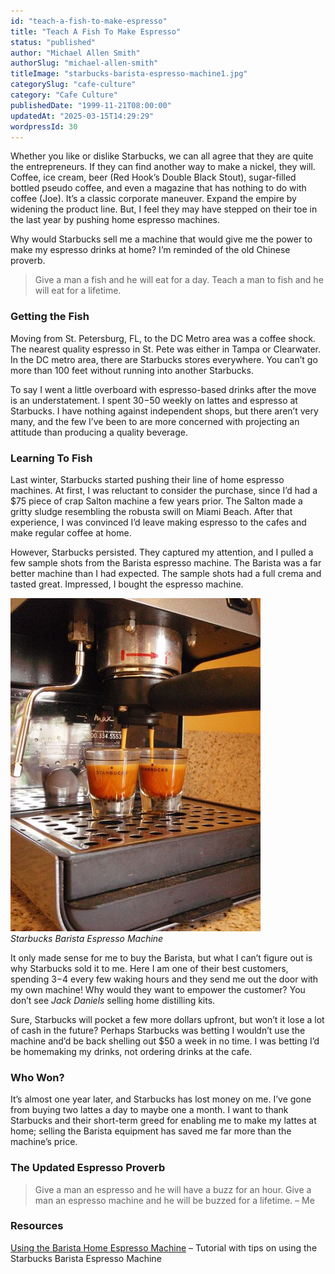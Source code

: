 ```yaml
---
id: "teach-a-fish-to-make-espresso"
title: "Teach A Fish To Make Espresso"
status: "published"
author: "Michael Allen Smith"
authorSlug: "michael-allen-smith"
titleImage: "starbucks-barista-espresso-machine1.jpg"
categorySlug: "cafe-culture"
category: "Cafe Culture"
publishedDate: "1999-11-21T08:00:00"
updatedAt: "2025-03-15T14:29:29"
wordpressId: 30
---
```


Whether you like or dislike Starbucks, we can all agree that they are quite the entrepreneurs. If they can find another way to make a nickel, they will. Coffee, ice cream, beer (Red Hook’s Double Black Stout), sugar-filled bottled pseudo coffee, and even a magazine that has nothing to do with coffee (Joe). It’s a classic corporate maneuver. Expand the empire by widening the product line. But, I feel they may have stepped on their toe in the last year by pushing home espresso machines.

Why would Starbucks sell me a machine that would give me the power to make my espresso drinks at home? I’m reminded of the old Chinese proverb.

> Give a man a fish and he will eat for a day. Teach a man to fish and he will eat for a lifetime.

### Getting the Fish

Moving from St. Petersburg, FL, to the DC Metro area was a coffee shock. The nearest quality espresso in St. Pete was either in Tampa or Clearwater. In the DC metro area, there are Starbucks stores everywhere. You can’t go more than 100 feet without running into another Starbucks.

To say I went a little overboard with espresso-based drinks after the move is an understatement. I spent $30-$50 weekly on lattes and espresso at Starbucks. I have nothing against independent shops, but there aren’t very many, and the few I’ve been to are more concerned with projecting an attitude than producing a quality beverage.

### Learning To Fish

Last winter, Starbucks started pushing their line of home espresso machines. At first, I was reluctant to consider the purchase, since I’d had a $75 piece of crap Salton machine a few years prior. The Salton made a gritty sludge resembling the robusta swill on Miami Beach. After that experience, I was convinced I’d leave making espresso to the cafes and make regular coffee at home.

However, Starbucks persisted. They captured my attention, and I pulled a few sample shots from the Barista espresso machine. The Barista was a far better machine than I had expected. The sample shots had a full crema and tasted great. Impressed, I bought the espresso machine.

![starbucks barista espresso machine](starbucks-barista-espresso-machine1.jpg)  
*Starbucks Barista Espresso Machine*

It only made sense for me to buy the Barista, but what I can’t figure out is why Starbucks sold it to me. Here I am one of their best customers, spending $3-$4 every few waking hours and they send me out the door with my own machine! Why would they want to empower the customer? You don’t see *Jack Daniels* selling home distilling kits.

Sure, Starbucks will pocket a few more dollars upfront, but won’t it lose a lot of cash in the future? Perhaps Starbucks was betting I wouldn’t use the machine and’d be back shelling out $50 a week in no time. I was betting I’d be homemaking my drinks, not ordering drinks at the cafe.

### Who Won?

It’s almost one year later, and Starbucks has lost money on me. I’ve gone from buying two lattes a day to maybe one a month. I want to thank Starbucks and their short-term greed for enabling me to make my lattes at home; selling the Barista equipment has saved me far more than the machine’s price.

### The Updated Espresso Proverb

> Give a man an espresso and he will have a buzz for an hour. Give a man an espresso machine and he will be buzzed for a lifetime. – Me

### Resources

[Using the Barista Home Espresso Machine](/using-the-barista-home-espresso-machine/) – Tutorial with tips on using the Starbucks Barista Espresso Machine
